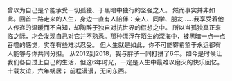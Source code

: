 曾以为自己是个能承受一切孤独、于黑暗中独行的坚强之人。
然而事实并非如此。回首一路走来的人生，身边一直有人陪伴：亲人、同学、朋友……我享受着他人传递的温暖而不自知，却陶醉于独自对抗世界的假想之中。
所以当孤独真正来临之际，才会发现自己对它并不熟悉。那种漂浮在陌生的深海中，被黑暗一点一点吞噬的感觉，实在有些难以忍受。
但人生就是如此，你不可能寄希望于永远都有人能够与你共同分担。
从2012到2018，我与胖子一同打拼了6年。如今是时候让我们各自过上自己的生活，但这6年时光，一定是人生中最难以磨灭的快乐回忆。
十载友谊，六年蜗居；
前程漫漫，无问东西。
